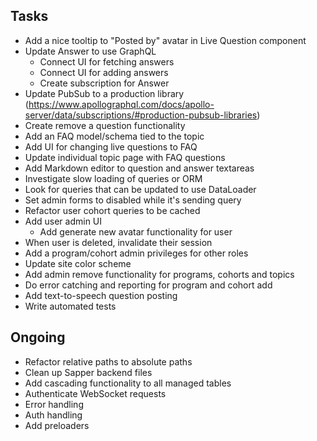 ## Tasks

- Add a nice tooltip to "Posted by" avatar in Live Question component
- Update Answer to use GraphQL
  - Connect UI for fetching answers
  - Connect UI for adding answers
  - Create subscription for Answer
- Update PubSub to a production library (https://www.apollographql.com/docs/apollo-server/data/subscriptions/#production-pubsub-libraries)
- Create remove a question functionality
- Add an FAQ model/schema tied to the topic
- Add UI for changing live questions to FAQ
- Update individual topic page with FAQ questions
- Add Markdown editor to question and answer textareas
- Investigate slow loading of queries or ORM
- Look for queries that can be updated to use DataLoader
- Set admin forms to disabled while it's sending query
- Refactor user cohort queries to be cached
- Add user admin UI
  - Add generate new avatar functionality for user
- When user is deleted, invalidate their session
- Add a program/cohort admin privileges for other roles
- Update site color scheme
- Add admin remove functionality for programs, cohorts and topics
- Do error catching and reporting for program and cohort add
- Add text-to-speech question posting
- Write automated tests

## Ongoing

- Refactor relative paths to absolute paths
- Clean up Sapper backend files
- Add cascading functionality to all managed tables
- Authenticate WebSocket requests
- Error handling
- Auth handling
- Add preloaders 
